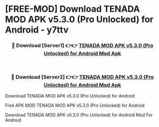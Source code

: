 # [FREE-MOD] Download TENADA MOD APK v5.3.0 (Pro Unlocked) for Android - y7ttv


<div align="center">
<h3>🔴 Download [Server1] 👉👉 <a href="https://apk-comot.site?title=TENADA_MOD_APK_v5.3.0_(Pro_Unlocked)_for_Android">TENADA MOD APK v5.3.0 (Pro Unlocked) for Android Mod Apk</a></h3><br>

<h3>🔴 Download [Server2] 👉👉 <a href="https://apk-comot.site?title=TENADA_MOD_APK_v5.3.0_(Pro_Unlocked)_for_Android">TENADA MOD APK v5.3.0 (Pro Unlocked) for Android Mod Apk</a></h3>
</div>



Download TENADA MOD APK v5.3.0 (Pro Unlocked) for Android 

Free APK MOD TENADA MOD APK v5.3.0 (Pro Unlocked) for Android 

Download TENADA MOD APK v5.3.0 (Pro Unlocked) for Android Mod For Android
